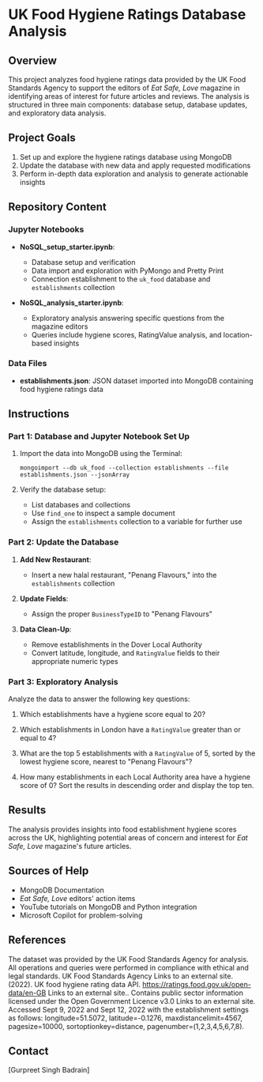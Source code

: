 # UK Food Hygiene Ratings Database Analysis

## Overview
This project analyzes food hygiene ratings data provided by the UK Food Standards Agency to support the editors of *Eat Safe, Love* magazine in identifying areas of interest for future articles and reviews. The analysis is structured in three main components: database setup, database updates, and exploratory data analysis.

## Project Goals
1. Set up and explore the hygiene ratings database using MongoDB
2. Update the database with new data and apply requested modifications
3. Perform in-depth data exploration and analysis to generate actionable insights

## Repository Content

### Jupyter Notebooks
* **NoSQL_setup_starter.ipynb**:
  * Database setup and verification
  * Data import and exploration with PyMongo and Pretty Print
  * Connection establishment to the `uk_food` database and `establishments` collection

* **NoSQL_analysis_starter.ipynb**:
  * Exploratory analysis answering specific questions from the magazine editors
  * Queries include hygiene scores, RatingValue analysis, and location-based insights

### Data Files
* **establishments.json**: JSON dataset imported into MongoDB containing food hygiene ratings data

## Instructions

### Part 1: Database and Jupyter Notebook Set Up
1. Import the data into MongoDB using the Terminal:
   ```
   mongoimport --db uk_food --collection establishments --file establishments.json --jsonArray
   ```

2. Verify the database setup:
   * List databases and collections
   * Use `find_one` to inspect a sample document
   * Assign the `establishments` collection to a variable for further use

### Part 2: Update the Database
1. **Add New Restaurant**:
   * Insert a new halal restaurant, "Penang Flavours," into the `establishments` collection

2. **Update Fields**:
   * Assign the proper `BusinessTypeID` to "Penang Flavours"

3. **Data Clean-Up**:
   * Remove establishments in the Dover Local Authority
   * Convert latitude, longitude, and `RatingValue` fields to their appropriate numeric types

### Part 3: Exploratory Analysis
Analyze the data to answer the following key questions:

1. Which establishments have a hygiene score equal to 20?

2. Which establishments in London have a `RatingValue` greater than or equal to 4?

3. What are the top 5 establishments with a `RatingValue` of 5, sorted by the lowest hygiene score, nearest to "Penang Flavours"?

4. How many establishments in each Local Authority area have a hygiene score of 0? Sort the results in descending order and display the top ten.


## Results
The analysis provides insights into food establishment hygiene scores across the UK, highlighting potential areas of concern and interest for *Eat Safe, Love* magazine's future articles.

## Sources of Help
* MongoDB Documentation
* *Eat Safe, Love* editors' action items
* YouTube tutorials on MongoDB and Python integration
* Microsoft Copilot for problem-solving

## References
The dataset was provided by the UK Food Standards Agency for analysis. All operations and queries were performed in compliance with ethical and legal standards.
UK Food Standards Agency Links to an external site. (2022). UK food hygiene rating data API. https://ratings.food.gov.uk/open-data/en-GB Links to an external site.. Contains public sector information licensed under the Open Government Licence v3.0 Links to an external site.
Accessed Sept 9, 2022 and Sept 12, 2022 with the establishment settings as follows: longitude=51.5072, latitude=-0.1276, maxdistancelimit=4567, pagesize=10000, sortoptionkey=distance, pagenumber=(1,2,3,4,5,6,7,8).

## Contact
[Gurpreet Singh Badrain]
